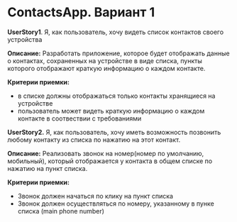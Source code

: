 # ContactsApp. Вариант 1

**UserStory1**. Я, как пользователь, хочу видеть список контактов своего устройства

**Описание:**
Разработать приложение, которое будет отображать данные о контактах, сохраненных на
устройстве в виде списка, пункты которого отображают краткую информацию о каждом
контакте.

**Критерии приемки:**
* в списке должны отображаться только контакты хранящиеся на устройстве
* пользователь может видеть краткую информацию о каждом контакте в соотвествии с
требованиями

**UserStory2.** Я, как пользователь, хочу иметь возможность позвонить любому контакту из
списка по нажатию на этот контакт.

**Описание:**
Реализовать звонок на номер(номер по умолчанию, мобильный), который отображается у
контакта в общем списке по нажатию на пункт списка.

**Критерии приемки:**
* Звонок должен начаться по клику на пункт списка
* Звонок должен осуществляться по номеру, указанному в пунке списка (main phone
number)